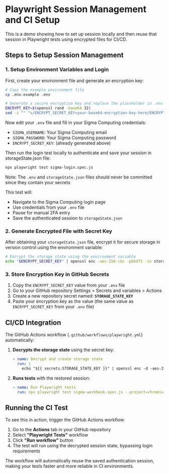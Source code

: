 # Playwright Session Management and CI Setup

This is a demo showing how to set up session locally and then reuse that session in Playwright tests using encrypted files for CI/CD.

## Steps to Setup Session Management

### 1. Setup Environment Variables and Login

First, create your environment file and generate an encryption key:

```bash
# Copy the example environment file
cp .env.example .env

# Generate a secure encryption key and replace the placeholder in .env file
ENCRYPT_KEY=$(openssl rand -base64 32)
sed -i "" "s/ENCRYPT_SECRET_KEY=your-base64-encryption-key-here/ENCRYPT_SECRET_KEY=$ENCRYPT_KEY/" .env
```

Now edit your `.env` file and fill in your Sigma Computing credentials:

- `SIGMA_USERNAME`: Your Sigma Computing email
- `SIGMA_PASSWORD`: Your Sigma Computing password
- `ENCRYPT_SECRET_KEY`: (already generated above)

Then run the login test locally to authenticate and save your session in storageState.json file:

```bash
npx playwright test sigma-login.spec.js
```

Note: The `.env` and `storageState.json` files should never be committed since they contain your secrets

This test will:

- Navigate to the Sigma Computing login page
- Use credentials from your `.env` file
- Pause for manual 2FA entry
- Save the authenticated session to `storageState.json`

### 2. Generate Encrypted File with Secret Key

After obtaining your `storageState.json` file, encrypt it for secure storage in version control using the environment variable:

```bash
# Encrypt the storage state using the environment variable
echo "$ENCRYPT_SECRET_KEY" | openssl enc -aes-256-cbc -pbkdf2 -in storageState.json -out storageState.json.enc -pass stdin
```

### 3. Store Encryption Key in GitHub Secrets

1. Copy the `ENCRYPT_SECRET_KEY` value from your `.env` file
2. Go to your GitHub repository Settings > Secrets and variables > Actions
3. Create a new repository secret named: **`STORAGE_STATE_KEY`**
4. Paste your encryption key as the value (the same value as `ENCRYPT_SECRET_KEY` from your `.env` file)

## CI/CD Integration

The GitHub Actions workflow (`.github/workflows/playwright.yml`) automatically:

1. **Decrypts the storage state** using the secret key:

   ```yaml
   - name: Decrypt and create storage state
     run: |
       echo "${{ secrets.STORAGE_STATE_KEY }}" | openssl enc -d -aes-256-cbc -pbkdf2 -in storageState.json.enc -out storageState.json -pass stdin
   ```

2. **Runs tests** with the restored session:
   ```yaml
   - name: Run Playwright tests
     run: npx playwright test sigma-workbook.spec.js --project=chromium
   ```

## Running the CI Test

To see this in action, trigger the GitHub Actions workflow:

1. Go to the **Actions** tab in your GitHub repository
2. Select **"Playwright Tests"** workflow
3. Click **"Run workflow"** button
4. The test will run using the decrypted session state, bypassing login requirements

The workflow will automatically reuse the saved authentication session, making your tests faster and more reliable in CI environments.

